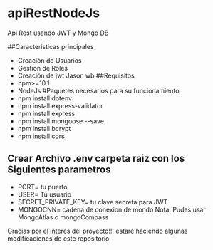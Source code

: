 # apiRestNodeJs
Api Rest usando JWT y Mongo DB

##Caracteristicas principales
- Creación de Usuarios
- Gestion de Roles
- Creación de jwt Jason wb
##Requisitos
- npm>=10.1
- NodeJs
#Paquetes necesarios para su funcionamiento
- npm install dotenv
- npm install express-validator
- npm install express
- npm install mongoose --save
- npm install bcrypt
- npm install cors
## Crear Archivo .env carpeta raiz con los Siguientes parametros
- PORT= tu puerto
- USER= Tu usuario
- SECRET_PRIVATE_KEY= tu clave secreta para JWT
- MONGOCNN= cadena de conexion de mondo
  Nota: Pudes usar MongoAtlas o mongoCompass


Gracias por el interés del proyecto!!, estaré haciendo algunas modificaciones de este repositorio